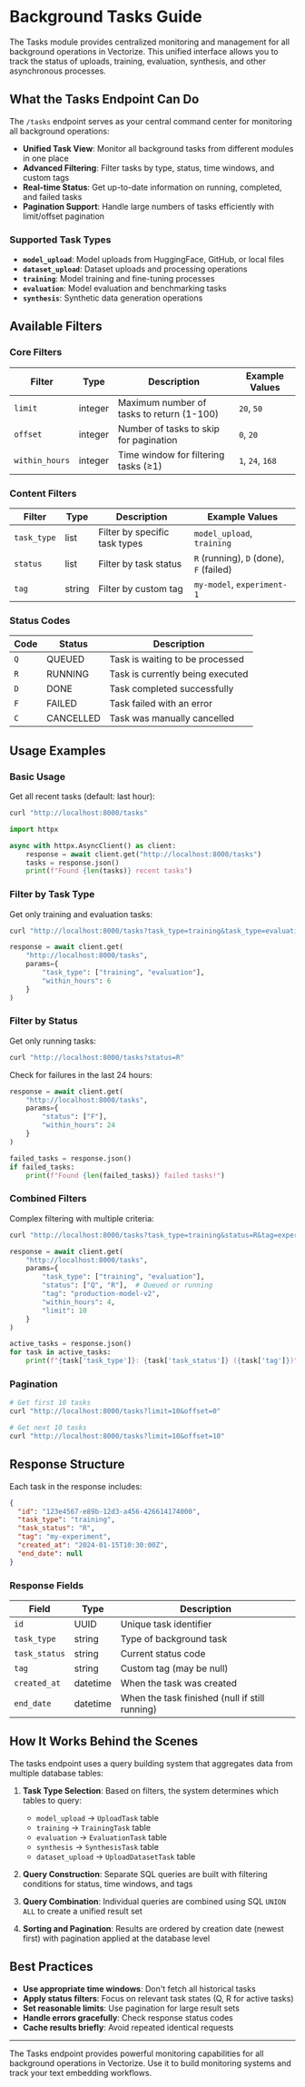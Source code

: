 # Background Tasks Guide

The Tasks module provides centralized monitoring and management for all background operations in Vectorize. This unified interface allows you to track the status of uploads, training, evaluation, synthesis, and other asynchronous processes.


## What the Tasks Endpoint Can Do

The `/tasks` endpoint serves as your central command center for monitoring all background operations:

- **Unified Task View**: Monitor all background tasks from different modules in one place
- **Advanced Filtering**: Filter tasks by type, status, time windows, and custom tags
- **Real-time Status**: Get up-to-date information on running, completed, and failed tasks
- **Pagination Support**: Handle large numbers of tasks efficiently with limit/offset pagination

### Supported Task Types

- **`model_upload`**: Model uploads from HuggingFace, GitHub, or local files
- **`dataset_upload`**: Dataset uploads and processing operations
- **`training`**: Model training and fine-tuning processes
- **`evaluation`**: Model evaluation and benchmarking tasks
- **`synthesis`**: Synthetic data generation operations


## Available Filters

### Core Filters

| Filter         | Type    | Description                               | Example Values   |
| -------------- | ------- | ----------------------------------------- | ---------------- |
| `limit`        | integer | Maximum number of tasks to return (1-100) | `20`, `50`       |
| `offset`       | integer | Number of tasks to skip for pagination    | `0`, `20`        |
| `within_hours` | integer | Time window for filtering tasks (≥1)      | `1`, `24`, `168` |

### Content Filters

| Filter      | Type   | Description                   | Example Values                          |
| ----------- | ------ | ----------------------------- | --------------------------------------- |
| `task_type` | list   | Filter by specific task types | `model_upload`, `training`              |
| `status`    | list   | Filter by task status         | `R` (running), `D` (done), `F` (failed) |
| `tag`       | string | Filter by custom tag          | `my-model`, `experiment-1`              |

### Status Codes

| Code | Status    | Description                      |
| ---- | --------- | -------------------------------- |
| `Q`  | QUEUED    | Task is waiting to be processed  |
| `R`  | RUNNING   | Task is currently being executed |
| `D`  | DONE      | Task completed successfully      |
| `F`  | FAILED    | Task failed with an error        |
| `C`  | CANCELLED | Task was manually cancelled      |


## Usage Examples

### Basic Usage

Get all recent tasks (default: last hour):

```bash
curl "http://localhost:8000/tasks"
```

```python
import httpx

async with httpx.AsyncClient() as client:
    response = await client.get("http://localhost:8000/tasks")
    tasks = response.json()
    print(f"Found {len(tasks)} recent tasks")
```

### Filter by Task Type

Get only training and evaluation tasks:

```bash
curl "http://localhost:8000/tasks?task_type=training&task_type=evaluation"
```

```python
response = await client.get(
    "http://localhost:8000/tasks",
    params={
        "task_type": ["training", "evaluation"],
        "within_hours": 6
    }
)
```

### Filter by Status

Get only running tasks:

```bash
curl "http://localhost:8000/tasks?status=R"
```

Check for failures in the last 24 hours:

```python
response = await client.get(
    "http://localhost:8000/tasks",
    params={
        "status": ["F"],
        "within_hours": 24
    }
)

failed_tasks = response.json()
if failed_tasks:
    print(f"Found {len(failed_tasks)} failed tasks!")
```

### Combined Filters

Complex filtering with multiple criteria:

```bash
curl "http://localhost:8000/tasks?task_type=training&status=R&tag=experiment-1&limit=5"
```

```python
response = await client.get(
    "http://localhost:8000/tasks",
    params={
        "task_type": ["training", "evaluation"],
        "status": ["Q", "R"],  # Queued or running
        "tag": "production-model-v2",
        "within_hours": 4,
        "limit": 10
    }
)

active_tasks = response.json()
for task in active_tasks:
    print(f"{task['task_type']}: {task['task_status']} ({task['tag']})")
```

### Pagination

```bash
# Get first 10 tasks
curl "http://localhost:8000/tasks?limit=10&offset=0"

# Get next 10 tasks
curl "http://localhost:8000/tasks?limit=10&offset=10"
```


## Response Structure

Each task in the response includes:

```json
{
  "id": "123e4567-e89b-12d3-a456-426614174000",
  "task_type": "training",
  "task_status": "R",
  "tag": "my-experiment",
  "created_at": "2024-01-15T10:30:00Z",
  "end_date": null
}
```

### Response Fields

| Field         | Type     | Description                                    |
| ------------- | -------- | ---------------------------------------------- |
| `id`          | UUID     | Unique task identifier                         |
| `task_type`   | string   | Type of background task                        |
| `task_status` | string   | Current status code                            |
| `tag`         | string   | Custom tag (may be null)                       |
| `created_at`  | datetime | When the task was created                      |
| `end_date`    | datetime | When the task finished (null if still running) |


## How It Works Behind the Scenes

The tasks endpoint uses a query building system that aggregates data from multiple database tables:

1. **Task Type Selection**: Based on filters, the system determines which tables to query:

   - `model_upload` → `UploadTask` table
   - `training` → `TrainingTask` table
   - `evaluation` → `EvaluationTask` table
   - `synthesis` → `SynthesisTask` table
   - `dataset_upload` → `UploadDatasetTask` table

2. **Query Construction**: Separate SQL queries are built with filtering conditions for status, time windows, and tags

3. **Query Combination**: Individual queries are combined using SQL `UNION ALL` to create a unified result set

4. **Sorting and Pagination**: Results are ordered by creation date (newest first) with pagination applied at the database level


## Best Practices

- **Use appropriate time windows**: Don't fetch all historical tasks
- **Apply status filters**: Focus on relevant task states (Q, R for active tasks)
- **Set reasonable limits**: Use pagination for large result sets
- **Handle errors gracefully**: Check response status codes
- **Cache results briefly**: Avoid repeated identical requests

---

The Tasks endpoint provides powerful monitoring capabilities for all background operations in Vectorize. Use it to build monitoring systems and track your text embedding workflows.
